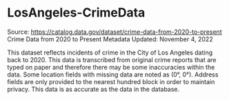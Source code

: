 # LosAngeles-CrimeData

Source: https://catalog.data.gov/dataset/crime-data-from-2020-to-present
Crime Data from 2020 to Present
Metadata Updated: November 4, 2022

This dataset reflects incidents of crime in the City of Los Angeles dating back to 2020. 
This data is transcribed from original crime reports that are typed on paper and therefore there may be some inaccuracies within the data.
Some location fields with missing data are noted as (0°, 0°). Address fields are only provided to the nearest hundred block in order to maintain privacy. 
This data is as accurate as the data in the database.
